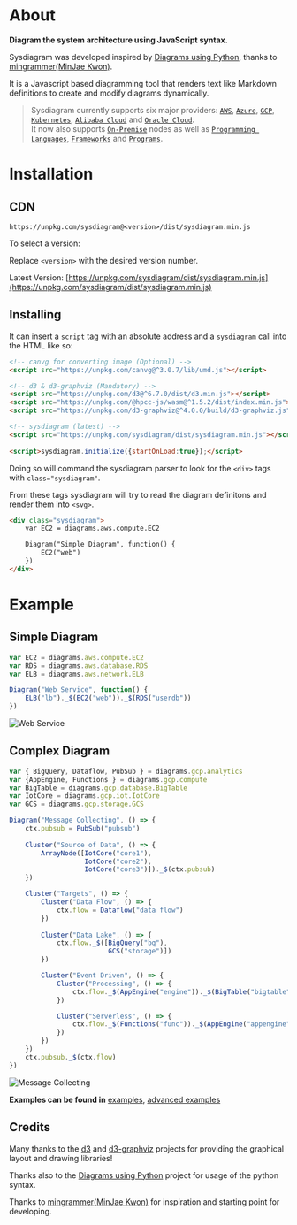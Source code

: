 # About

**Diagram the system architecture using JavaScript syntax.**

Sysdiagram was developed inspired by [Diagrams using Python](https://diagrams.mingrammer.com/), thanks to [mingrammer(MinJae Kwon)](https://github.com/mingrammer).

It is a Javascript based diagramming tool that renders text like Markdown definitions to create and modify diagrams dynamically. 


> Sysdiagram currently supports six major providers: [`AWS`](https://succeun.github.io/sysdiagram/#/nodes/aws), [`Azure`](https://succeun.github.io/sysdiagram/#/nodes/azure), [`GCP`](https://succeun.github.io/sysdiagram/#/nodes/gcp), [`Kubernetes`](https://succeun.github.io/sysdiagram/#/nodes/k8s), [`Alibaba Cloud`](https://succeun.github.io/sysdiagram/#/nodes/alibabacloud) and [`Oracle Cloud`](https://succeun.github.io/sysdiagram/#/nodes/oci). <br>
It now also supports [`On-Premise`](https://succeun.github.io/sysdiagram/#/nodes/onprem) nodes as well as [`Programming Languages`](https://succeun.github.io/sysdiagram/#/nodes/programming?id=programminglanguage), [`Frameworks`](https://succeun.github.io/sysdiagram/#/nodes/programming?id=programmingframework) and [`Programs`](https://succeun.github.io/sysdiagram/#/nodes/program).

# Installation

## CDN

```
https://unpkg.com/sysdiagram@<version>/dist/sysdiagram.min.js
```

To select a version:

Replace `<version>` with the desired version number.

Latest Version: [https://unpkg.com/sysdiagram/dist/sysdiagram.min.js](https://unpkg.com/sysdiagram/dist/sysdiagram.min.js)

## Installing

It can insert a `script` tag with an absolute address and a `sysdiagram` call into the HTML like so:

```html
<!-- canvg for converting image (Optional) -->
<script src="https://unpkg.com/canvg@^3.0.7/lib/umd.js"></script> 

<!-- d3 & d3-graphviz (Mandatory) -->
<script src="https://unpkg.com/d3@^6.7.0/dist/d3.min.js"></script>
<script src="https://unpkg.com/@hpcc-js/wasm@^1.5.2/dist/index.min.js"></script>
<script src="https://unpkg.com/d3-graphviz@^4.0.0/build/d3-graphviz.js"></script>

<!-- sysdiagram (latest) -->
<script src="https://unpkg.com/sysdiagram/dist/sysdiagram.min.js"></script>
  
<script>sysdiagram.initialize({startOnLoad:true});</script>
```

Doing so will command the sysdiagram parser to look for the `<div>` tags with `class="sysdiagram"`. 

From these tags sysdiagram will try to read the diagram definitons and render them into `<svg>`.

```html
<div class="sysdiagram">
	var EC2 = diagrams.aws.compute.EC2

	Diagram("Simple Diagram", function() {
		EC2("web")
	})
</div>
```


# Example

## Simple Diagram

```javascript
var EC2 = diagrams.aws.compute.EC2
var RDS = diagrams.aws.database.RDS
var ELB = diagrams.aws.network.ELB

Diagram("Web Service", function() {
    ELB("lb")._$(EC2("web"))._$(RDS("userdb"))
})
```
![Web Service](https://succeun.github.io/sysdiagram/images/simple_diagram.png)

## Complex Diagram

```javascript
var { BigQuery, Dataflow, PubSub } = diagrams.gcp.analytics
var {AppEngine, Functions } = diagrams.gcp.compute
var BigTable = diagrams.gcp.database.BigTable
var IotCore = diagrams.gcp.iot.IotCore
var GCS = diagrams.gcp.storage.GCS

Diagram("Message Collecting", () => {
    ctx.pubsub = PubSub("pubsub")
    
    Cluster("Source of Data", () => {
        ArrayNode([IotCore("core1"),
                   IotCore("core2"),
                   IotCore("core3")])._$(ctx.pubsub)
    })

    Cluster("Targets", () => {
        Cluster("Data Flow", () => {
            ctx.flow = Dataflow("data flow")
        })
        
        Cluster("Data Lake", () => {
            ctx.flow._$([BigQuery("bq"),
                         GCS("storage")])
        })

        Cluster("Event Driven", () => {
            Cluster("Processing", () => {
                ctx.flow._$(AppEngine("engine"))._$(BigTable("bigtable"))
            })

            Cluster("Serverless", () => {
                ctx.flow._$(Functions("func"))._$(AppEngine("appengine"))
            })
        })
    })
    ctx.pubsub._$(ctx.flow)
})
```

![Message Collecting](https://succeun.github.io/sysdiagram/images/complex_diagram.png)

**Examples can be found in** [examples](https://succeun.github.io/sysdiagram/#/getting-started/examples), [advanced examples](https://succeun.github.io/sysdiagram/#/getting-started/advanced_examples)

## Credits

Many thanks to the [d3](http://d3js.org/) and [d3-graphviz](https://github.com/magjac/d3-graphviz) projects for providing the graphical layout and drawing libraries!

Thanks also to the [Diagrams using Python](https://diagrams.mingrammer.com/) project for usage of the python syntax. 

Thanks to [mingrammer(MinJae Kwon)](https://github.com/mingrammer) for inspiration and starting point for developing.